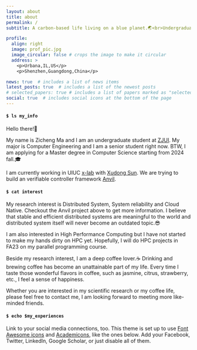 ```yaml
---
layout: about
title: about
permalink: /
subtitle: A carbon-based life living on a blue planet.🌏<br>Undergraduate researcher at <a href='https://github.com/xlab-uiuc/'>x-lab</a>. Supervised by <a href='https://tianyin.github.io/'>Tianyin Xu</a>, a watchman in the cornfields.

profile:
  align: right
  image: prof_pic.jpg
  image_circular: false # crops the image to make it circular
  address: >
    <p>Urbana,IL,US</p>
    <p>Shenzhen,Guangdong,China</p>

news: true  # includes a list of news items
latest_posts: true  # includes a list of the newest posts
# selected_papers: true # includes a list of papers marked as "selected={true}"
social: true  # includes social icons at the bottom of the page
---
```

#### `$ ls my_info`

Hello there!👋

My name is Zicheng Ma and I am an undergraduate student at [ZJUI](https://zjui.intl.zju.edu.cn/en/). My major is Computer Engineering and I am a senior student right now. BTW, I am applying for a Master degree in Computer Science starting from 2024 fall.🎓

I am currently working in UIUC [x-lab](https://github.com/xlab-uiuc/) with [Xudong Sun](https://marshtompsxd.github.io/). We are trying to build an verifiable controller framework [Anvil](https://github.com/vmware-research/verifiable-controllers).

#### `$ cat interest`

My research interest is Distributed System, System reliability and Cloud Native. Checkout the Anvil project above to get more information. I believe that stable and efficient distributed systems are meaningful to the world and distributed system itself will never become an outdated topic.😎

I am also interested in High Performance Computing but I have not started to make my hands dirty on HPC yet. Hopefully, I will do HPC projects in FA23 on my parallel programming course.

Beside my research interest, I am a deep coffee lover.☕️ Drinking and brewing coffee has become an unattainable part of my life. Every time I taste those wonderful flavors in coffee, such as jasmine, citrus, strawberry, etc., I feel a sense of happiness.

Whether you are interested in my scientific research or my coffee life, please feel free to contact me, I am looking forward to meeting more like-minded friends.

#### `$ echo $my_experiences`

Link to your social media connections, too. This theme is set up to use [Font Awesome icons](http://fortawesome.github.io/Font-Awesome/) and [Academicons](https://jpswalsh.github.io/academicons/), like the ones below. Add your Facebook, Twitter, LinkedIn, Google Scholar, or just disable all of them.
